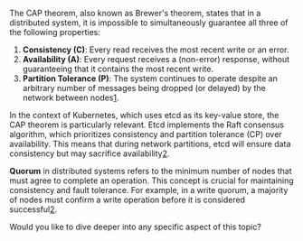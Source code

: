 The CAP theorem, also known as Brewer's theorem, states that in a distributed system, it is impossible to simultaneously guarantee all three of the following properties:

1. **Consistency (C)**: Every read receives the most recent write or an error.
2. **Availability (A)**: Every request receives a (non-error) response, without guaranteeing that it contains the most recent write.
3. **Partition Tolerance (P)**: The system continues to operate despite an arbitrary number of messages being dropped (or delayed) by the network between nodes[1](https://www.splunk.com/en_us/blog/learn/cap-theorem.html).

In the context of Kubernetes, which uses etcd as its key-value store, the CAP theorem is particularly relevant. Etcd implements the Raft consensus algorithm, which prioritizes consistency and partition tolerance (CP) over availability. This means that during network partitions, etcd will ensure data consistency but may sacrifice availability[2](https://dev.to/jaiminbariya/understanding-quorum-based-approaches-in-distributed-systems-jaimin-bariya-5h1b).

**Quorum** in distributed systems refers to the minimum number of nodes that must agree to complete an operation. This concept is crucial for maintaining consistency and fault tolerance. For example, in a write quorum, a majority of nodes must confirm a write operation before it is considered successful[2](https://dev.to/jaiminbariya/understanding-quorum-based-approaches-in-distributed-systems-jaimin-bariya-5h1b).

Would you like to dive deeper into any specific aspect of this topic?